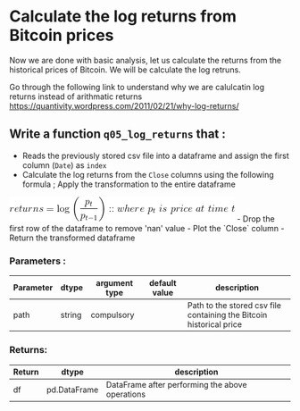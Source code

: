 # Calculate the log returns from Bitcoin prices

Now we are done with basic analysis, let us calculate the returns from the historical prices of Bitcoin. We will be calculate the log retruns.

Go through the following link to understand why we are calulcatin log returns instead of arithmatic returns
https://quantivity.wordpress.com/2011/02/21/why-log-returns/

## Write a function `q05_log_returns` that :
- Reads the previously stored csv file into a dataframe and assign the first column (`Date`) as `index`
- Calculate the log returns from the `Close` columns using the following formula ; Apply the transformation to the entire dataframe
<img src = "log.gif">
- Drop the first row of the dataframe to remove 'nan' value
- Plot the `Close` column
- Return the transformed dataframe

### Parameters :
| Parameter | dtype | argument type | default value | description |
| --- | --- | --- | --- | --- |
| path | string | compulsory |  | Path to the stored csv file containing the Bitcoin historical price|

### Returns:
| Return | dtype | description |
| --- | --- | --- |
| df | pd.DataFrame | DataFrame after performing the above operations|

